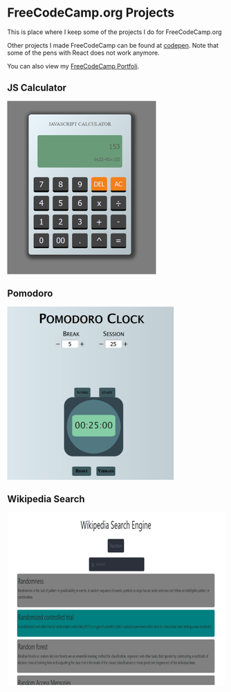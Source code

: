 # FreeCodeCamp.org Projects
This is place where I keep some of the projects I do for FreeCodeCamp.org

Other projects I made FreeCodeCamp can be found at [codepen](https://codepen.io/Thoaif). Note that some of the pens with React does not work anymore.

You can also view my [FreeCodeCamp Portfoli](https://www.freecodecamp.org/thoaif).


## JS Calculator
<img src='https://raw.githubusercontent.com/thoaif/FreeCodeCamp-Projects/master/JS_Calculator.PNG' height="400"></img>

## Pomodoro
<img src='https://raw.githubusercontent.com/thoaif/FreeCodeCamp-Projects/master/Pomodoro.PNG' height="400"></img>


## Wikipedia Search
<img src='https://raw.githubusercontent.com/thoaif/FreeCodeCamp-Projects/master/Wikipedia_Search.png' height="400"></img>
